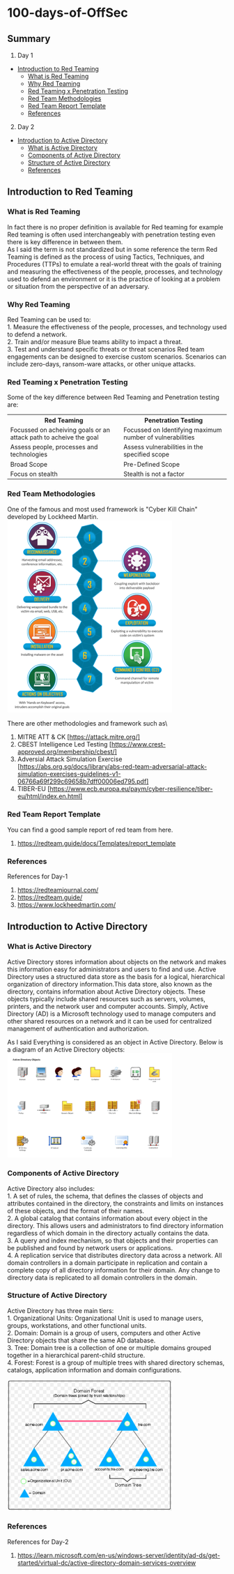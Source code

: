 # 100-days-of-OffSec
## Summary

1. Day 1
  - [Introduction to Red Teaming](#introduction-to-red-teaming)
    - [What is Red Teaming](#what-is-red-teaming)
    - [Why Red Teaming](#why-red-teaming)
    - [Red Teaming x Penetration Testing](#red-teaming-x-penetration-testing)
    - [Red Team Methodologies](#red-team-methodologies)
    - [Red Team Report Template](#red-team-report-template)
    - [References](#references)
2. Day 2
  - [Introduction to Active Directory](#introduction-to-active-directory)
    - [What is Active Directory](#what-is-active-directory)
    - [Components of Active Directory](#components-of-active-directory)
    - [Structure of Active Directory](#structre-of-active-directory)
    - [References](#references)

## Introduction to Red Teaming

### What is Red Teaming

In fact there is no proper definition is available for Red teaming for example Red teaming is often used interchangeably with penetration testing even there is key difference in between them.\
As I said the term is not standardized but in some reference the term Red Teaming is defined as the process of using Tactics, Techniques, and Procedures (TTPs) to emulate a real-world threat with the goals of training and measuring the effectiveness of the people, processes, and technology used to defend an environment or it is the practice of looking at a problem or situation from the perspective of an adversary.

### Why Red Teaming

Red Teaming can be used to:\
     1. Measure the effectiveness of the people, processes, and technology used to defend a network.\
     2. Train and/or measure Blue teams ability to impact a threat.\
     3. Test and understand specific threats or threat scenarios Red team engagements can be designed to exercise custom scenarios. Scenarios can include zero-days, ransom-ware attacks, or other unique attacks.

### Red Teaming x Penetration Testing

Some of the key difference between Red Teaming and Penetration testing are:

<table style="width:100%">
  <tr>
    <th>Red Teaming</th>
    <th>Penetration Testing</th>
  </tr>
  <tr>
    <td>Focussed on acheiving goals or an attack path to acheive the goal</td>
    <td>Focussed on Identifying maximum number of vulnerabilities</td>
  </tr>
  <tr>
    <td>Assess people, processes and technologies</td>
    <td>Assess vulnerabilities in the specified scope</td>
  </tr>
  <tr>
    <td>Broad Scope</td>
    <td>Pre-Defined Scope</td>
  </tr>
    <tr>
    <td>Focus on stealth</td>
    <td>Stealth is not a factor</td>
  </tr>
</table>

### Red Team Methodologies

One of the famous and most used framework is "Cyber Kill Chain" developed by Lockheed Martin.\
<img src="https://github.com/Anon-Artist/100-days-of-OffSec/blob/main/images/THE-CYBER-KILL-CHAIN.png" width=75% alt="Image of Cyber Kill Chain">

There are other methodologies and framework such as\
  1. MITRE ATT & CK [https://attack.mitre.org/]
  2. CBEST Intelligence Led Testing [https://www.crest-approved.org/membership/cbest/]
  3. Adversial Attack Simulation Exercise [https://abs.org.sg/docs/library/abs-red-team-adversarial-attack-simulation-exercises-guidelines-v1-06766a69f299c69658b7dff00006ed795.pdf]
  4. TIBER-EU [https://www.ecb.europa.eu/paym/cyber-resilience/tiber-eu/html/index.en.html]

### Red Team Report Template

You can find a good sample report of red team from here.
  1. https://redteam.guide/docs/Templates/report_template

### References

References for Day-1
  1. https://redteamjournal.com/
  2. https://redteam.guide/
  3. https://www.lockheedmartin.com/

## Introduction to Active Directory

### What is Active Directory

Active Directory stores information about objects on the network and makes this information easy for administrators and users to find and use. Active Directory uses a structured data store as the basis for a logical, hierarchical organization of directory information.This data store, also known as the directory, contains information about Active Directory objects. These objects typically include shared resources such as servers, volumes, printers, and the network user and computer accounts. Simply, Active Directory (AD) is a Microsoft technology used to manage computers and other shared resources on a network and it can be used for centralized management of authentication and authorization.

As I said Everything is considered as an object in Active Directory. Below is a diagram of an Active Directory objects:
<img src="https://github.com/Anon-Artist/100-days-of-OffSec/blob/main/images/Computers-and-Networks-Design_Elements-Active-Directory.png" width=75% alt="Image of Active Directory Objects">

### Components of Active Directory

Active Directory also includes:\
	1. A set of rules, the schema, that defines the classes of objects and attributes contained in the directory, the constraints and limits on instances of these objects, and the format of their names.\
	2. A global catalog that contains information about every object in the directory. This allows users and administrators to find directory information regardless of which domain in the directory actually contains the data.\
	3. A query and index mechanism, so that objects and their properties can be published and found by network users or applications.\
	4. A replication service that distributes directory data across a network. All domain controllers in a domain participate in replication and contain a complete copy of all directory information for their domain. Any change to directory data is replicated to all domain controllers in the domain.

### Structure of Active Directory

Active Directory has three main tiers:\
	1. Organizational Units: Organizational Unit is used to manage users, groups, workstations, and other functional units.\
	2. Domain: Domain is a group of users, computers and other Active Directory objects that share the same AD database.\
	3. Tree: Domain tree is a collection of one or multiple domains grouped together in a hierarchical parent-child structure.\
	4. Forest: Forest is a group of multiple trees with shared directory schemas, catalogs, application information and domain configurations.

<img src="https://github.com/Anon-Artist/100-days-of-OffSec/blob/main/images/structure.png" width=75% alt="Image of Active Directory Structure">

### References

References for Day-2
  1. https://learn.microsoft.com/en-us/windows-server/identity/ad-ds/get-started/virtual-dc/active-directory-domain-services-overview
